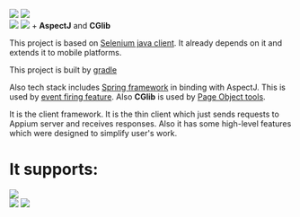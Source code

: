 ![](https://cloud.githubusercontent.com/assets/4927589/21467582/df8ab94e-ca03-11e6-969c-c6d30c6add67.png)
![](https://cloud.githubusercontent.com/assets/4927589/21467509/a97e084e-ca01-11e6-9d04-4f2b8e1c72df.png)  
![](https://cloud.githubusercontent.com/assets/4927589/21467524/187a333a-ca02-11e6-8e3c-14c411448fdb.png)
![](https://cloud.githubusercontent.com/assets/4927589/21467531/6f576f1a-ca02-11e6-9f2b-2551ea0e0753.png) + **AspectJ** and **CGlib**

This project is based on [Selenium java client](https://github.com/SeleniumHQ/selenium/tree/master/java/client).  It already depends on it and extends it to mobile platforms.

This project is built by [gradle](https://gradle.org/)

Also tech stack includes [Spring framework](https://spring.io/projects/spring-framework) in binding with AspectJ. This is used by [event firing feature](https://github.com/appium/java-client/blob/master/docs/The-event_firing.md). Also **CGlib** is used by [Page Object tools](https://github.com/appium/java-client/blob/master/docs/Page-objects.md). 

It is the client framework. It is the thin client which just sends requests to Appium server and receives responses. Also it has some
high-level features which were designed to simplify user's work.

# It supports: 

![](https://cloud.githubusercontent.com/assets/4927589/21467612/4b6b3f70-ca05-11e6-9a31-d3820e98dac6.png)  
![](https://cloud.githubusercontent.com/assets/4927589/21467614/73883828-ca05-11e6-846d-3ed8847a7e08.jpg)
![](https://cloud.githubusercontent.com/assets/4927589/21467621/aab3ff6c-ca05-11e6-9170-2e7a19d3307c.png)